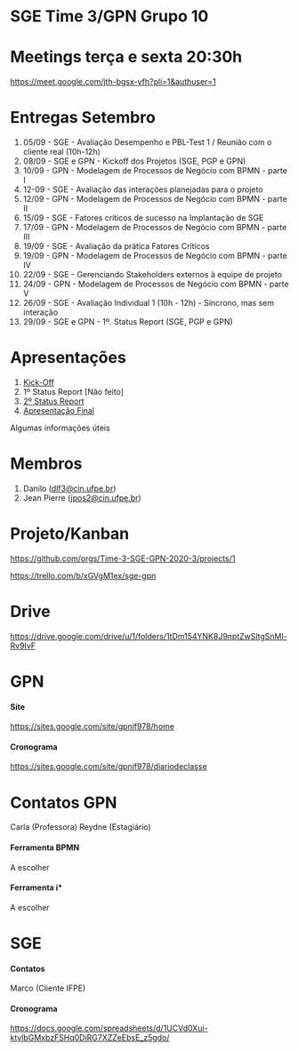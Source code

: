 # SGE Time 3/GPN Grupo 10

# Meetings terça e sexta 20:30h
https://meet.google.com/jth-bgsx-yfh?pli=1&authuser=1

# Entregas Setembro
1. 05/09 - SGE - Avaliação Desempenho e PBL-Test 1 / Reunião com o cliente real (10h-12h)
2. 08/09 - SGE e GPN - Kickoff dos Projetos (SGE, PGP e GPN)
3. 10/09 - GPN - Modelagem de Processos de Negócio com BPMN - parte I
4. 12-09 - SGE - Avaliação das interações planejadas para o projeto
5. 12/09 - GPN - Modelagem de Processos de Negócio com BPMN - parte II
6. 15/09 - SGE - Fatores críticos de sucesso na Implantação de SGE
7. 17/09 - GPN - Modelagem de Processos de Negócio com BPMN - parte III
8. 19/09 - SGE - Avaliação da prática Fatores Críticos
9. 19/09 - GPN - Modelagem de Processos de Negócio com BPMN - parte IV
10. 22/09 - SGE - Gerenciando Stakeholders externos à equipe de projeto
11. 24/09 - GPN - Modelagem de Processos de Negócio com BPMN - parte V
12. 26/09 - SGE - Avaliação Individual 1 (10h - 12h) - Síncrono, mas sem interação
13. 29/09 - SGE e GPN - 1º. Status Report (SGE, PGP e GPN)

# Apresentações
1. [Kick-Off](https://github.com/Time-3-SGE-GPN-2020-3/SGE-GPN/blob/master/Kick%20Off%20-%20Time%203.pdf)
2. 1º Status Report [Não feito]
3. [2º Status Report](https://github.com/Time-3-SGE-GPN-2020-3/SGE-GPN/blob/master/2%C2%BA%20Status%20Report%20-%20Time%203.pdf)
4. [Apresentação Final](https://github.com/Time-3-SGE-GPN-2020-3/SGE-GPN/blob/master/Apresenta%C3%A7%C3%A3o%20Final%20-%20Time%203.pdf)


Algumas informações úteis

# Membros
1. Danilo (dlf3@cin.ufpe.br)
2. Jean Pierre (jpos2@cin.ufpe.br) 

# Projeto/Kanban
https://github.com/orgs/Time-3-SGE-GPN-2020-3/projects/1

https://trello.com/b/xGVgM1ex/sge-gpn

# Drive
https://drive.google.com/drive/u/1/folders/1tDm154YNK8J9nptZwSltgSnMl-Rv9IvF

# GPN 
#### Site
https://sites.google.com/site/gpnif978/home
#### Cronograma
https://sites.google.com/site/gpnif978/diariodeclasse
# Contatos GPN
Carla (Professora)
Reydne (Estagiário) 
#### Ferramenta BPMN
A escolher
#### Ferramenta i*
A escolher

# SGE
#### Contatos

Marco (Cliente IFPE) 

#### Cronograma
https://docs.google.com/spreadsheets/d/1UCVd0Xui-ktylbGMxbzFSHq0DiRG7XZZeEbsE_z5gdo/
